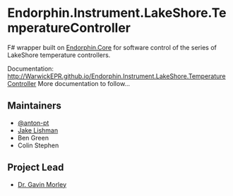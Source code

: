 # Endorphin.Instrument.LakeShore.TemperatureController

F# wrapper built on [Endorphin.Core][1] for software control of the series of
LakeShore temperature controllers.

Documentation:
http://WarwickEPR.github.io/Endorphin.Instrument.LakeShore.TemperatureController
More documentation to follow...

## Maintainers

- [@anton-pt](https://github.com/anton-pt)
- [Jake Lishman](https://github.com/jakelishman)
- Ben Green
- Colin Stephen

## Project Lead

- [Dr. Gavin Morley](mailto:gavin.morley@warwick.ac.uk)

[1]: https://warwickepr.github.io/Endorphin.Core
